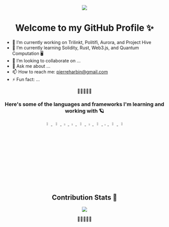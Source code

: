 <p align="center">
  <img src="https://c.tenor.com/YsOvD-moJhMAAAAd/benimaru-shinmon-fire-force.gif" />
</p>
<h1 align="center"> Welcome to my GitHub Profile ✨ </h1>
<p align="center">

- 🔭 I’m currently working on Trilinkt, Politifi, Aurora, and Project Hive
- 🌱 I’m currently learning Solidity, Rust, Web3.js, and Quantum Computation 🖥️
- 👯 I’m looking to collaborate on ...
- 💬 Ask me about ...
- 📫 How to reach me: pierreharbin@gmail.com
- ⚡ Fun fact: ...
</p>
<p align="center">🌴🌴🌴🌴🌴</p>


<h3 align="center"><b> Here's some of the languages and frameworks I'm learning and working with 🪐</b></h3>
<!---some stuff i wanted to comment--->
<p align="center">

<a href="https://www.java.com/">
<img alt="Java URL" src="https://cdn.svgporn.com/logos/java.svg" style="width: 5%">
</a>
<a href="https://developer.mozilla.org/en-US/docs/Web/JavaScript">
<img alt="JavaScript URL" src="https://cdn.svgporn.com/logos/javascript.svg" style="width: 5%">
</a>
<a href="http://www.w3.org/TR/html5/">
<img alt="HTML5 URL" src="https://cdn.svgporn.com/logos/html-5.svg" style="width: 4%">
</a>
<a href="http://www.w3.org/TR/CSS/">
<img alt="CSS URL" src="https://cdn.svgporn.com/logos/css-3.svg" style="width: 4%">
</a>  
<a href="http://www.rust-lang.org/">
<img alt="Rust URL" src="https://cdn.svgporn.com/logos/rust.svg" style="width: 5%">
</a>  

<a href="https://flutter.dev/">
<img alt="Flutter URL" src="https://cdn.svgporn.com/logos/flutter.svg" style="width: 4%">
</a>

<a href="https://www.solidjs.com/">
<img alt="SolidJs URL" src="https://cdn.svgporn.com/logos/solidjs-icon.svg" style="width: 5%">
</a>
<a href="https://soliditylang.org/">
<img alt="Solidity URL" src="https://cdn.svgporn.com/logos/solidity.svg" style="width: 3%">
</a> 
<a href="https://threejs.org/">
<img alt="ThreeJS URL" src="https://cdn.svgporn.com/logos/threejs.svg" style="width: 5%">
</a>
<a href="https://web3js.readthedocs.io/en/v1.7.3/web3.html">
<img alt="Web3Js URL" src="https://cdn.svgporn.com/logos/web3js.svg" style="width: 5%">
</a>  
 
  
</p>
<!---some stuff i wanted to comment--->



<h2 align="center"> Contribution Stats 🤩 </h2>
<p align="center">
  <img src="https://github-readme-streak-stats.herokuapp.com?user=SirKentut&theme=material-palenight&hide_border=true&fire=8800B4&background=000000)](https://git.io/streak-stats" />
</p>
<p align="center">🌴🌴🌴🌴🌴</p>


